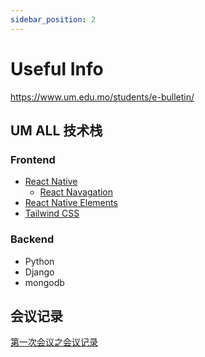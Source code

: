 ```yaml
---
sidebar_position: 2
---
```

# Useful Info

https://www.um.edu.mo/students/e-bulletin/
## UM ALL 技术栈
### Frontend

- [React Native](https://reactnative.dev/)
  - [React Navagation](https://reactnavigation.org/)
- [React Native Elements](https://reactnativeelements.com/docs)
- [Tailwind CSS](https://tailwindcss.com/docs/installation)
### Backend

- Python
- Django
- mongodb
## 会议记录
[第一次会议之会议记录](https://docs.google.com/document/d/1bXT9MYaR1GZSH6y2WxozdCXtruJdHxF-DuRuATdedJg/edit?usp=sharing)
